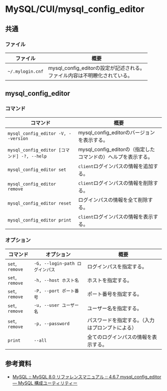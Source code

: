 # MySQL/CUI/mysql_config_editor

## 共通

### ファイル

| ファイル         | 概要                                                         |
| ---------------- | ------------------------------------------------------------ |
| `~/.mylogin.cnf` | mysql_config_editorの設定が記述される。<br />ファイル内容は不明瞭化されている。 |

## mysql_config_editor

### コマンド

| コマンド                                    | 概要                                                         |
| ------------------------------------------- | ------------------------------------------------------------ |
| `mysql_config_editor -V, --version`         | mysql_config_editorのバージョンを表示する。                  |
| `mysql_config_editor [コマンド] -?, --help` | mysql_config_editorの（指定したコマンドの）ヘルプを表示する。 |
| `mysql_config_editor set`                   | `client`ログインパスの情報を追加する。                       |
| `mysql_config_editor remove`                | `client`ログインパスの情報を削除する。                       |
| `mysql_config_editor reset`                 | ログインパスの情報を全て削除する。                           |
| `mysql_config_editor print`                 | `client`ログインパスの情報を表示する。                       |

### オプション

| コマンド        | オプション                      | 概要                                             |
| --------------- | ------------------------------- | ------------------------------------------------ |
| `set`, `remove` | `-G, --login-path ログインパス` | ログインパスを指定する。                         |
| `set`, `remove` | `-h, --host ホスト名`           | ホストを指定する。                               |
| `set`, `remove` | `-P, --port ポート番号`         | ポート番号を指定する。                           |
| `set`, `remove` | `-u, --user ユーザー名`         | ユーザー名を指定する。                           |
| `set`, `remove` | `-p, --password`                | パスワードを指定する。（入力はプロンプトによる） |
| `print`         | `--all`                         | 全てのログインパスの情報を表示する。             |

## 参考資料

- [MySQL :: MySQL 8.0 リファレンスマニュアル :: 4.6.7 mysql_config_editor — MySQL 構成ユーティリティー](https://dev.mysql.com/doc/refman/8.0/ja/mysql-config-editor.html)

